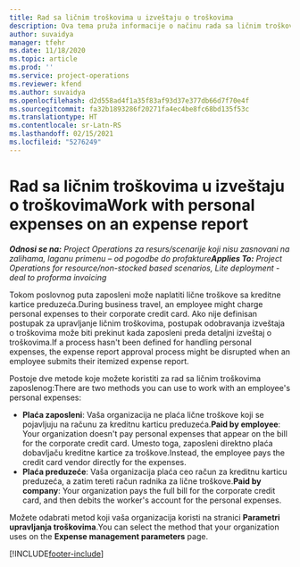 ```yaml
---
title: Rad sa ličnim troškovima u izveštaju o troškovima
description: Ova tema pruža informacije o načinu rada sa ličnim troškovima koje su ostvarili zaposlen na poslovnim putovanjima.
author: suvaidya
manager: tfehr
ms.date: 11/18/2020
ms.topic: article
ms.prod: ''
ms.service: project-operations
ms.reviewer: kfend
ms.author: suvaidya
ms.openlocfilehash: d2d558ad4f1a35f83af93d37e377db66d7f70e4f
ms.sourcegitcommit: fa32b1893286f20271fa4ec4be8fc68bd135f53c
ms.translationtype: HT
ms.contentlocale: sr-Latn-RS
ms.lasthandoff: 02/15/2021
ms.locfileid: "5276249"
---
```

# <a name="work-with-personal-expenses-on-an-expense-report"></a><span data-ttu-id="8a275-103">Rad sa ličnim troškovima u izveštaju o troškovima</span><span class="sxs-lookup"><span data-stu-id="8a275-103">Work with personal expenses on an expense report</span></span>

<span data-ttu-id="8a275-104">_**Odnosi se na:** Project Operations za resurs/scenarije koji nisu zasnovani na zalihama, laganu primenu – od pogodbe do profakture_</span><span class="sxs-lookup"><span data-stu-id="8a275-104">_**Applies To:** Project Operations for resource/non-stocked based scenarios, Lite deployment - deal to proforma invoicing_</span></span>

<span data-ttu-id="8a275-105">Tokom poslovnog puta zaposleni može naplatiti lične troškove sa kreditne kartice preduzeća.</span><span class="sxs-lookup"><span data-stu-id="8a275-105">During business travel, an employee might charge personal expenses to their corporate credit card.</span></span> <span data-ttu-id="8a275-106">Ako nije definisan postupak za upravljanje ličnim troškovima, postupak odobravanja izveštaja o troškovima može biti prekinut kada zaposleni preda detaljni izveštaj o troškovima.</span><span class="sxs-lookup"><span data-stu-id="8a275-106">If a process hasn't been defined for handling personal expenses, the expense report approval process might be disrupted when an employee submits their itemized expense report.</span></span>

<span data-ttu-id="8a275-107">Postoje dve metode koje možete koristiti za rad sa ličnim troškovima zaposlenog:</span><span class="sxs-lookup"><span data-stu-id="8a275-107">There are two methods you can use to work with an employee's personal expenses:</span></span>

  - <span data-ttu-id="8a275-108">**Plaća zaposleni**: Vaša organizacija ne plaća lične troškove koji se pojavljuju na računu za kreditnu karticu preduzeća.</span><span class="sxs-lookup"><span data-stu-id="8a275-108">**Paid by employee**: Your organization doesn't pay personal expenses that appear on the bill for the corporate credit card.</span></span> <span data-ttu-id="8a275-109">Umesto toga, zaposleni direktno plaća dobavljaču kreditne kartice za troškove.</span><span class="sxs-lookup"><span data-stu-id="8a275-109">Instead, the employee pays the credit card vendor directly for the expenses.</span></span> 
  - <span data-ttu-id="8a275-110">**Plaća preduzeće**: Vaša organizacija plaća ceo račun za kreditnu karticu preduzeća, a zatim tereti račun radnika za lične troškove.</span><span class="sxs-lookup"><span data-stu-id="8a275-110">**Paid by company**: Your organization pays the full bill for the corporate credit card, and then debits the worker's account for the personal expenses.</span></span>

<span data-ttu-id="8a275-111">Možete odabrati metod koji vaša organizacija koristi na stranici **Parametri upravljanja troškovima**.</span><span class="sxs-lookup"><span data-stu-id="8a275-111">You can select the method that your organization uses on the **Expense management parameters** page.</span></span>


[!INCLUDE[footer-include](../includes/footer-banner.md)]